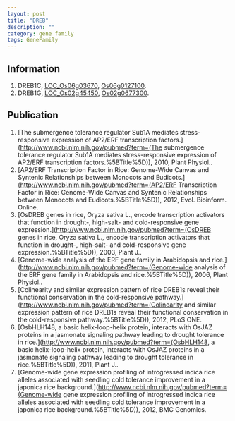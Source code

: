 ```yaml
---
layout: post
title: "DREB"
description: ""
category: gene family
tags: GeneFamily
---
```


## Information
1. DREB1C, [LOC_Os06g03670](http://rice.plantbiology.msu.edu/cgi-bin/ORF_infopage.cgi?orf=LOC_Os06g03670), [Os06g0127100](http://rapdb.dna.affrc.go.jp/viewer/gbrowse_details/irgsp1?name=Os06g0127100).
2. DREB1G, [LOC_Os02g45450](http://rice.plantbiology.msu.edu/cgi-bin/ORF_infopage.cgi?orf=LOC_Os02g45450), [Os02g0677300](http://rapdb.dna.affrc.go.jp/viewer/gbrowse_details/irgsp1?name=Os02g0677300).

## Publication
1. [The submergence tolerance regulator Sub1A mediates stress-responsive expression of AP2/ERF transcription factors.](http://www.ncbi.nlm.nih.gov/pubmed?term=(The submergence tolerance regulator Sub1A mediates stress-responsive expression of AP2/ERF transcription factors.%5BTitle%5D)), 2010, Plant Physiol..
2. [AP2/ERF Transcription Factor in Rice: Genome-Wide Canvas and Syntenic Relationships between Monocots and Eudicots.](http://www.ncbi.nlm.nih.gov/pubmed?term=(AP2/ERF Transcription Factor in Rice: Genome-Wide Canvas and Syntenic Relationships between Monocots and Eudicots.%5BTitle%5D)), 2012, Evol. Bioinform. Online.
3. [OsDREB genes in rice, Oryza sativa L., encode transcription activators that function in drought-, high-salt- and cold-responsive gene expression.](http://www.ncbi.nlm.nih.gov/pubmed?term=(OsDREB genes in rice, Oryza sativa L., encode transcription activators that function in drought-, high-salt- and cold-responsive gene expression.%5BTitle%5D)), 2003, Plant J..
4. [Genome-wide analysis of the ERF gene family in Arabidopsis and rice.](http://www.ncbi.nlm.nih.gov/pubmed?term=(Genome-wide analysis of the ERF gene family in Arabidopsis and rice.%5BTitle%5D)), 2006, Plant Physiol..
5. [Colinearity and similar expression pattern of rice DREB1s reveal their functional conservation in the cold-responsive pathway.](http://www.ncbi.nlm.nih.gov/pubmed?term=(Colinearity and similar expression pattern of rice DREB1s reveal their functional conservation in the cold-responsive pathway.%5BTitle%5D)), 2012, PLoS ONE.
6. [OsbHLH148, a basic helix-loop-helix protein, interacts with OsJAZ proteins in a jasmonate signaling pathway leading to drought tolerance in rice.](http://www.ncbi.nlm.nih.gov/pubmed?term=(OsbHLH148, a basic helix-loop-helix protein, interacts with OsJAZ proteins in a jasmonate signaling pathway leading to drought tolerance in rice.%5BTitle%5D)), 2011, Plant J..
7. [Genome-wide gene expression profiling of introgressed indica rice alleles associated with seedling cold tolerance improvement in a japonica rice background.](http://www.ncbi.nlm.nih.gov/pubmed?term=(Genome-wide gene expression profiling of introgressed indica rice alleles associated with seedling cold tolerance improvement in a japonica rice background.%5BTitle%5D)), 2012, BMC Genomics.



